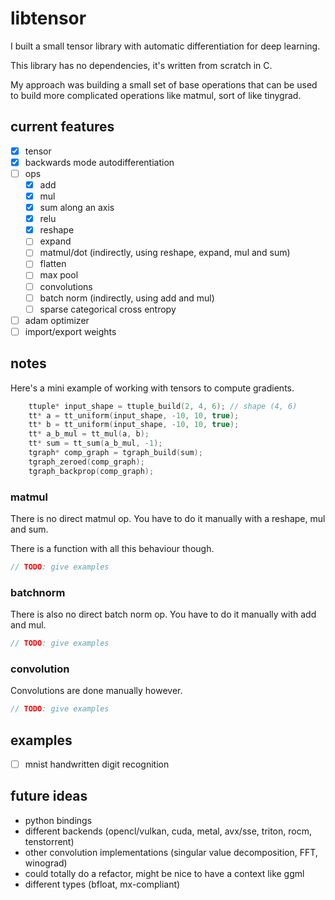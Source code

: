 # libtensor

<!--  TODO: Show image of generated graph  -->

I built a small tensor library with automatic differentiation for deep learning.

This library has no dependencies, it's written from scratch in C.

My approach was building a small set of base operations that can be used to build more complicated operations like matmul, sort of like tinygrad.

<!-- TODO: compile mnist example with emscripten, host at mnist.andrew.industries -->

## current features

- [x] tensor
- [x] backwards mode autodifferentiation
- [ ] ops
    - [x] add
    - [x] mul
    - [x] sum along an axis
    - [x] relu
    - [x] reshape
    - [ ] expand
    - [ ] matmul/dot (indirectly, using reshape, expand, mul and sum)
    - [ ] flatten
    - [ ] max pool
    - [ ] convolutions
    - [ ] batch norm (indirectly, using add and mul)
    - [ ] sparse categorical cross entropy
- [ ] adam optimizer
- [ ] import/export weights

## notes

Here's a mini example of working with tensors to compute gradients.

```c
    ttuple* input_shape = ttuple_build(2, 4, 6); // shape (4, 6)
    tt* a = tt_uniform(input_shape, -10, 10, true);
    tt* b = tt_uniform(input_shape, -10, 10, true);
    tt* a_b_mul = tt_mul(a, b);
    tt* sum = tt_sum(a_b_mul, -1);
    tgraph* comp_graph = tgraph_build(sum);
    tgraph_zeroed(comp_graph);
    tgraph_backprop(comp_graph);
```

### matmul

There is no direct matmul op. You have to do it manually with a reshape, mul and sum.

There is a function with all this behaviour though.

```c
// TODO: give examples
```
<!-- TODO: show image of graph of matmul -->

### batchnorm

There is also no direct batch norm op. You have to do it manually with add and mul.

```c
// TODO: give examples
```
<!-- TODO: show image of graph of matmul -->

### convolution

Convolutions are done manually however.

```c
// TODO: give examples
```

<!-- TODO: show image of graph of matmul -->

## examples

- [ ] mnist handwritten digit recognition

<!--  TODO: Add a image/gif as example  -->

## future ideas

- python bindings
- different backends (opencl/vulkan, cuda, metal, avx/sse, triton, rocm, tenstorrent)
- other convolution implementations (singular value decomposition, FFT, winograd)
- could totally do a refactor, might be nice to have a context like ggml
- different types (bfloat, mx-compliant)
